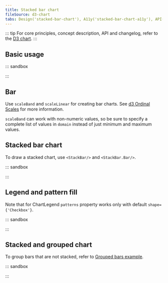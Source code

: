 ```yaml
---
title: Stacked bar chart
fileSource: d3-chart
tabs: Design('stacked-bar-chart'), A11y('stacked-bar-chart-a11y'), API('stacked-bar-chart-api'), Examples('stacked-bar-chart-d3-code'), Changelog('d3-chart-changelog')
---
```


::: tip
For core principles, concept description, API and changelog, refer to the [D3 chart](/data-display/d3-chart/d3-chart).
:::

## Basic usage

::: sandbox

<script lang="tsx">
  export Demo from 'stories/components/d3-chart/docs/examples/stacked-bar-chart/basic-usage.tsx';
</script>

:::

## Bar

Use `scaleBand` and `scaleLinear` for creating bar charts. See [d3 Ordinal Scales](https://github.com/d3/d3-scale#ordinal-scales) for more information.

`scaleBand` can work with non-numeric values, so be sure to specify a complete list of values in `domain` instead of just minimum and maximum values.

## Stacked bar chart

To draw a stacked chart, use `<StackBar/>` and `<StackBar.Bar/>`.

::: sandbox

<script lang="tsx">
  export Demo from 'stories/components/d3-chart/docs/examples/stacked-bar-chart/stacked-bar-chart.tsx';
</script>

:::

## Legend and pattern fill

Note that for ChartLegend `patterns` property works only with default `shape={'Checkbox'}`.

::: sandbox

<script lang="tsx">
  export Demo from 'stories/components/d3-chart/docs/examples/stacked-bar-chart/legend-and-pattern-fill.tsx';
</script>

:::

## Stacked and grouped chart

To group bars that are not stacked, refer to [Grouped bars example](/data-display/bar-chart/bar-chart-d3-code#grouped-bars).

::: sandbox

<script lang="tsx">
  export Demo from 'stories/components/d3-chart/docs/examples/stacked-bar-chart/stacked-grouped-bar.tsx';
</script>

:::
